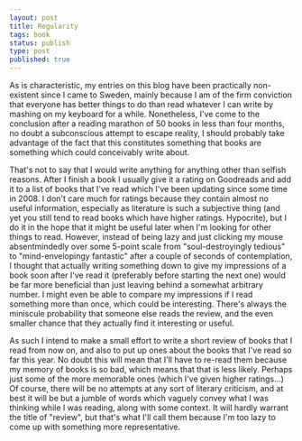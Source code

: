 ```yaml
---
layout: post
title: Regularity
tags: book
status: publish
type: post
published: true
---
```


As is characteristic, my entries on this blog have been practically non-existent since I came to Sweden, mainly because I am of the firm conviction that everyone has better things to do than read whatever I can write by mashing on my keyboard for a while. Nonetheless, I've come to the conclusion after a reading marathon of 50 books in less than four months, no doubt a subconscious attempt to escape reality, I should probably take advantage of the fact that this constitutes something that books are something which could conceivably write about.

That's not to say that I would write anything for anything other than selfish reasons. After I finish a book I usually give it a rating on Goodreads and add it to a list of books that I've read which I've been updating since some time in 2008. I don't care much for ratings because they contain almost no useful information, especially as literature is such a subjective thing (and yet you still tend to read books which have higher ratings. Hypocrite), but I do it in the hope that it might be useful later when I'm looking for other things to read. However, instead of being lazy and just clicking my mouse absentmindedly over some 5-point scale from "soul-destroyingly tedious" to "mind-envelopingy fantastic" after a couple of seconds of contemplation, I thought that actually writing something down to give my impressions of a book soon after I've read it (preferably before starting the next one) would be far more beneficial than just leaving behind a somewhat arbitrary number. I might even be able to compare my impressions if I read something more than once, which could be interesting. There's always the miniscule probability that someone else reads the review, and the even smaller chance that they actually find it interesting or useful.

As such I intend to make a small effort to write a short review of books that I read from now on, and also to put up ones about the books that I've read so far this year. No doubt this will mean that I'll have to re-read them because my memory of books is so bad, which means that that is less likely. Perhaps just some of the more memorable ones (which I've given higher ratings...) Of course, there will be no attempts at any sort of literary criticism, and at best it will be but a jumble of words which vaguely convey what I was thinking while I was reading, along with some context. It will hardly warrant the title of "review", but that's what I'll call them because I'm too lazy to come up with something more representative.
